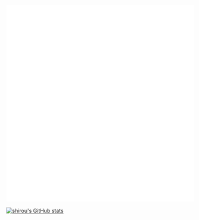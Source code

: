 ![Metrics](https://github.com/shirou/shirou/blob/master/github-metrics.svg)


[![shirou's GitHub stats](https://github-readme-stats.vercel.app/api?username=shirou)](https://github.com/anuraghazra/github-readme-stats)

